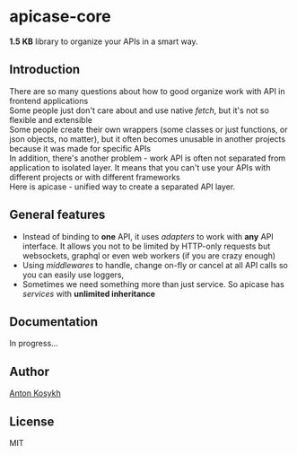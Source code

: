 # apicase-core

**1.5 KB** library to organize your APIs in a smart way.

## Introduction

There are so many questions about how to good organize work with API in frontend applications  
Some people just don't care about and use native _fetch_, but it's not so flexible and extensible  
Some people create their own wrappers (some classes or just functions, or json objects, no matter), but it often becomes unusable in another projects because it was made for specific APIs  
In addition, there's another problem - work API is often not separated from application to isolated layer. It means that you can't use your APIs with different projects or with different frameworks  
Here is apicase - unified way to create a separated API layer.

## General features

* Instead of binding to **one** API, it uses _adapters_ to work with **any** API interface. It allows you not to be limited by HTTP-only requests but websockets, graphql or even web workers (if you are crazy enough)
* Using _middlewares_ to handle, change on-fly or cancel at all API calls so you can easily use loggers,
* Sometimes we need something more than just service. So apicase has _services_ with **unlimited inheritance**

## Documentation

In progress...

## Author

[Anton Kosykh](https://github.com/Kelin2025)

## License

MIT
